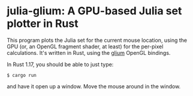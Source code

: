 # julia-glium: A GPU-based Julia set plotter in Rust

This program plots the Julia set for the current mouse location, using the GPU
(or, an OpenGL fragment shader, at least) for the per-pixel calculations. It's
written in Rust, using the [glium][1] OpenGL bindings.

In Rust 1.17, you should be able to just type:

    $ cargo run

and have it open up a window. Move the mouse around in the window.

[1]: https://crates.io/crates/glium
